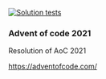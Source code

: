 
[![Solution tests](https://github.com/manuasir/advent_of_code_2021/actions/workflows/action.yaml/badge.svg)](https://github.com/manuasir/advent_of_code_2021/actions/workflows/action.yaml)

### Advent of code 2021


Resolution of AoC 2021

https://adventofcode.com/